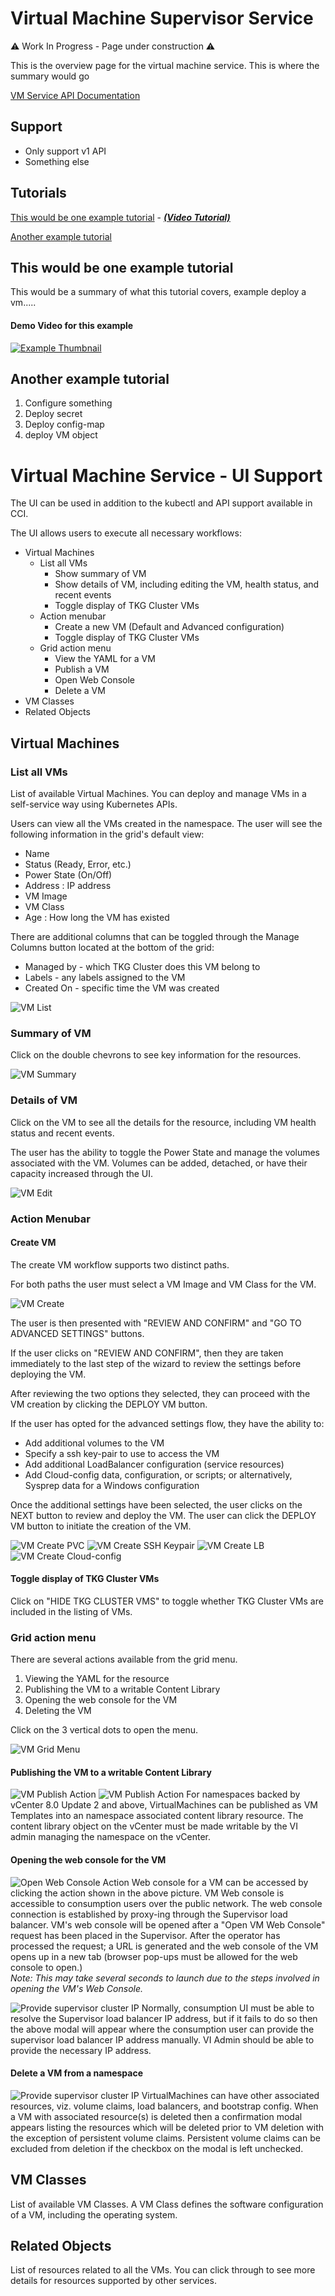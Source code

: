 
# Virtual Machine Supervisor Service

⚠️ Work In Progress - Page under construction ⚠️

This is the overview page for the virtual machine service. This is where the summary would go  

[VM Service API Documentation](http://developers.eng.vmware.com/apis/iaas/)

## Support
* Only support v1 API
* Something else


## Tutorials
[This would be one example tutorial](#this-would-be-one-example-tutorial) - [***(Video Tutorial)***](#demo-video-for-this-example)

[Another example tutorial](#another-example-tutorial)


## This would be one example tutorial

This would be a summary of what this tutorial covers, example deploy a vm.....


#### Demo Video for this example

[![Example Thumbnail](source/images/example_thumbnail.PNG "This is an example")](https://www.youtube.com/)

## Another example tutorial
1. Configure something
2. Deploy secret
3. Deploy config-map
4. deploy VM object

# Virtual Machine Service - UI Support

The UI can be used in addition to the kubectl and API support available in CCI.

The UI allows users to execute all necessary workflows:
- Virtual Machines
    - List all VMs
        - Show summary of VM
        - Show details of VM, including editing the VM, health status, and recent events
        - Toggle display of TKG Cluster VMs
    - Action menubar
        - Create a new VM (Default and Advanced configuration)
        - Toggle display of TKG Cluster VMs
    - Grid action menu
        - View the YAML for a VM
        - Publish a VM
        - Open Web Console
        - Delete a VM
- VM Classes
- Related Objects

## Virtual Machines

### List all VMs

List of available Virtual Machines. You can deploy and manage VMs in a self-service way using Kubernetes APIs.

Users can view all the VMs created in the namespace. The user will see the following information in the grid's default view:
- Name
- Status (Ready, Error, etc.)
- Power State (On/Off)
- Address : IP address
- VM Image
- VM Class
- Age : How long the VM has existed

There are additional columns that can be toggled through the Manage Columns button located at the bottom of the grid:

- Managed by - which TKG Cluster does this VM belong to
- Labels - any labels assigned to the VM
- Created On - specific time the VM was created

![VM List](source/images/vm-service-list.png "VM List")

### Summary of VM

Click on the double chevrons to see key information for the resources.

![VM Summary](source/images/vm-service-summary.png "VM Summary")


### Details of VM

Click on the VM to see all the details for the resource, including VM health status and recent events.

The user has the ability to toggle the Power State and manage the volumes associated with the VM. Volumes can be added, detached, or have their capacity increased through the UI.

![VM Edit](source/images/vm-service-details.png "VM Edit")

### Action Menubar
#### Create VM

The create VM workflow supports two distinct paths.

For both paths the user must select a VM Image and VM Class for the VM.

![VM Create](source/images/vm-service-create-image-class.png "VM Create")

The user is then presented with "REVIEW AND CONFIRM" and "GO TO ADVANCED SETTINGS" buttons.

If the user clicks on "REVIEW AND CONFIRM", then they are taken immediately to the last step of the wizard to review the settings before deploying the VM.

After reviewing the two options they selected, they can proceed with the VM creation by clicking the DEPLOY VM button.

If the user has opted for the advanced settings flow, they have the ability to:
- Add additional volumes to the VM
- Specify a ssh key-pair to use to access the VM
- Add additional LoadBalancer configuration (service resources)
- Add Cloud-config data, configuration, or scripts; or alternatively, Sysprep data for a Windows configuration

Once the additional settings have been selected, the user clicks on the NEXT button to review and deploy the VM. The user can click the DEPLOY VM button to initiate the creation of the VM.

![VM Create PVC](source/images/vm-service-pvc.png "VM Create PVC")
![VM Create SSH Keypair](source/images/vm-service-public-key.png "VM Create SSH Keypair")
![VM Create LB](source/images/vm-service-lb.png "VM Create LB")
![VM Create Cloud-config](source/images/vm-service-cloud-config.png "VM Create Cloud-config")

#### Toggle display of TKG Cluster VMs

Click on "HIDE TKG CLUSTER VMS" to toggle whether TKG Cluster VMs are included in the listing of VMs.

### Grid action menu

There are several actions available from the grid menu.
1. Viewing the YAML for the resource
2. Publishing the VM to a writable Content Library
3. Opening the web console for the VM
4. Deleting the VM

Click on the 3 vertical dots to open the menu.

![VM Grid Menu](source/images/vm-service-grid-menu.png "VM Grid Menu")

#### Publishing the VM to a writable Content Library
![VM Publish Action](source/images/vm-service-publish-action.png "Starting VM Publish") ![VM Publish Action](source/images/vm-service-publish-modal.png "Starting VM Publish")
For namespaces backed by vCenter 8.0 Update 2 and above, VirtualMachines can be published as VM Templates into an namespace associated content library resource. The content library object on the vCenter must be made writable by the VI admin managing the namespace on the vCenter.

#### Opening the web console for the VM
![Open Web Console Action](source/images/vm-service-webconsole-action.png "Open Web Console for a VM")
Web console for a VM can be accessed by clicking the action shown in the above picture.
VM Web console is accessible to consumption users over the public network. The web console connection is established by proxy-ing through the Supervisor load balancer. 
VM's web console will be opened after a "Open VM Web Console" request has been placed in the Supervisor. After the operator has processed the request; a URL is generated and the web console of the VM opens up in a new tab (browser pop-ups must be allowed for the web console to open.)<br/>*Note: This may take several seconds to launch due to the steps involved in opening the VM's Web Console.*

![Provide supervisor cluster IP](source/images/vm-service-webconsole-ip.png "Provide supervisor cluster IP")
Normally, consumption UI must be able to resolve the Supervisor load balancer IP address, but if it fails to do so then the above modal will appear where the consumption user can provide the supervisor load balancer IP address manually. VI Admin should be able to provide the necessary IP address.

#### Delete a VM from a namespace
![Provide supervisor cluster IP](source/images/vm-service-delete-modal.png "Provide supervisor cluster IP")
VirtualMachines can have other associated resources, viz. volume claims, load balancers, and bootstrap config. When a VM with associated resource(s) is deleted then a confirmation modal appears listing the resources which will be deleted prior to VM deletion with the exception of persistent volume claims. Persistent volume claims can be excluded from deletion if the checkbox on the modal is left unchecked.

## VM Classes

List of available VM Classes. A VM Class defines the software configuration of a VM, including the operating system.

## Related Objects

List of resources related to all the VMs. You can click through to see more details for resources supported by other services.

